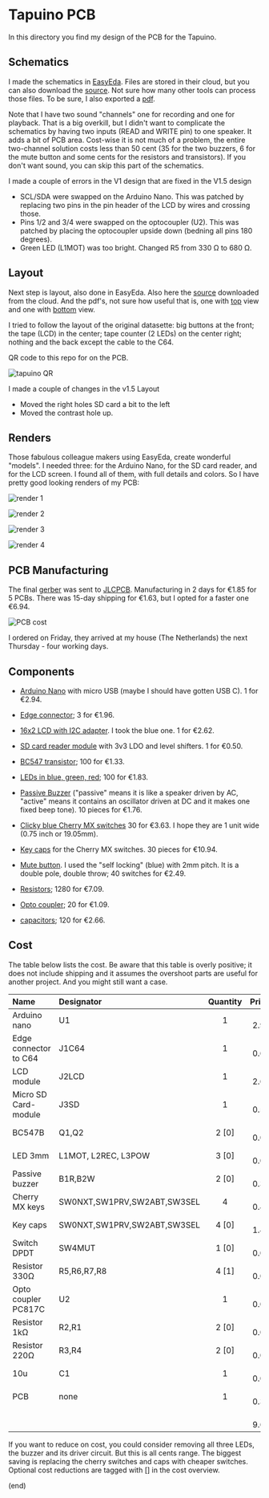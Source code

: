 # Tapuino PCB

In this directory you find my design of the PCB for the Tapuino.


## Schematics

I made the schematics in [EasyEda](https://easyeda.com).
Files are stored in their cloud, but you can also download the [source](Tapuino-sch-v1.5.json).
Not sure how many other tools can process those files.
To be sure, I also exported a [pdf](Tapuino-sch-v1.5.pdf).

Note that I have two sound "channels" one for recording and one for playback.
That is a big overkill, but I didn't want to complicate the schematics
by having two inputs (READ and WRITE pin) to one speaker. It adds a bit of PCB area.
Cost-wise it is not much of a problem, the entire two-channel solution costs less 
than 50 cent (35 for the two buzzers, 6 for the mute button and some cents for the
resistors and transistors). If you don't want sound, you can skip this part of the
schematics.

I made a couple of errors in the V1 design that are fixed in the V1.5 design
- SCL/SDA were swapped on the Arduino Nano.
  This was patched by replacing two pins in the pin header of the LCD by wires and crossing those.
- Pins 1/2 and 3/4 were swapped on the optocoupler (U2).
  This was patched by placing the optocoupler upside down (bedning all pins 180 degrees).
- Green LED (L1MOT) was too bright.
  Changed R5 from 330 Ω to 680 Ω.


## Layout

Next step is layout, also done in EasyEda. Also here the [source](Tapuino-pcb-v1.5.json) downloaded from the cloud.
And the pdf's, not sure how useful that is, one with [top](Tapuino-pcb-v1.5-top.pdf) view and one with [bottom](Tapuino-pcb-v1.5-bot.pdf) view.

I tried to follow the layout of the original datasette: big buttons at the front;
the tape (LCD) in the center; tape counter (2 LEDs) on the center right; nothing and the back 
except the cable to the C64.

QR code to this repo for on the PCB.

![tapuino QR](tapuino.png)

I made a couple of changes in the v1.5 Layout
- Moved the right holes SD card a bit to the left
- Moved the contrast hole up.


## Renders

Those fabulous colleague makers using EasyEda, create wonderful "models".
I needed three: for the Arduino Nano, for the SD card reader, and for the LCD screen.
I found all of them, with full details and colors.
So I have pretty good looking renders of my PCB:


![render 1](Tapuino-3D-v1.5-1.png)

![render 2](Tapuino-3D-v1.5-2.png)

![render 3](Tapuino-3D-v1.5-3.png)

![render 4](Tapuino-3D-v1.5-4.png)


## PCB Manufacturing

The final [gerber](Tapuino-gerber-v1.5.zip) was sent to [JLCPCB](https://jlcpcb.com/DMP).
Manufacturing in 2 days for €1.85 for 5 PCBs. There was 15-day shipping for €1.63, but I opted for
a faster one €6.94.

![PCB cost](pcbcost.png)

I ordered on Friday, they arrived at my house (The Netherlands) the next Thursday - four working days.


## Components

- [Arduino Nano](https://www.aliexpress.com/item/4000310677263.html)
  with micro USB (maybe I should have gotten USB C). 1 for €2.94.

- [Edge connector](https://www.aliexpress.com/item/33015746310.html);
  3 for €1.96.

- [16x2 LCD with I2C adapter](https://www.aliexpress.com/item/1005006964073869.html).
  I took the blue one. 1 for €2.62.

- [SD card reader module](https://www.aliexpress.com/item/1940216307.html)
  with 3v3 LDO and level shifters. 1 for €0.50.

- [BC547 transistor](https://www.aliexpress.com/item/1005007339082012.html);
  100 for €1.33.

- [LEDs in blue, green, red](https://www.aliexpress.com/item/1005005708510866.html);
  100 for €1.83.
  
- [Passive Buzzer](https://www.aliexpress.com/item/1005007548587680.html)
  ("passive" means it is like a speaker driven by AC, "active" means
  it contains an oscillator driven at DC and it makes one fixed beep tone).
  10 pieces for €1.76.

- [Clicky blue Cherry MX switches](https://www.aliexpress.com/item/1005007052759423.html)
  30 for €3.63. I hope they are 1 unit wide (0.75 inch or 19.05mm).

- [Key caps](https://www.aliexpress.com/item/1005006477890497.html)
  for the Cherry MX switches. 30 pieces for €10.94.

- [Mute button](https://www.aliexpress.com/item/32699676258.html).
  I used the "self locking" (blue) with 2mm pitch.
  It is a double pole, double throw; 40 switches for €2.49.

- [Resistors](https://www.aliexpress.com/item/1005008240285872.html);
  1280 for €7.09.

- [Opto coupler](https://www.aliexpress.com/item/1005006281381268.html);
  20 for €1.09.

- [capacitors](https://www.aliexpress.com/item/1005007426523574.html);
  120 for €2.66.


## Cost

The table below lists the cost.
Be aware that this table is overly positive; it does not include shipping
and it assumes the overshoot parts are useful for another project.
And you might still want a case.

| Name                  | Designator                  | Quantity  |  Price |
|:----------------------|:----------------------------|:---------:|-------:|
| Arduino nano          | U1                          | 1         | € 2.94 |
| Edge connector to C64 | J1C64                       | 1         | € 0.65 |
| LCD module            | J2LCD                       | 1         | € 2.62 |
| Micro SD Card-module  | J3SD                        | 1         | € 0.50 |
| BC547B                | Q1,Q2                       | 2  [0]    | € 0.03 |
| LED 3mm               | L1MOT, L2REC, L3POW         | 3  [0]    | € 0.05 |
| Passive buzzer        | B1R,B2W                     | 2  [0]    | € 0.35 |
| Cherry MX keys        | SW0NXT,SW1PRV,SW2ABT,SW3SEL | 4         | € 0.48 |
| Key caps              | SW0NXT,SW1PRV,SW2ABT,SW3SEL | 4  [0]    | € 1.46 |
| Switch DPDT           | SW4MUT                      | 1  [0]    | € 0.06 |
| Resistor 330Ω         | R5,R6,R7,R8                 | 4  [1]    | € 0.02 |
| Opto coupler PC817C   | U2                          | 1         | € 0.05 |
| Resistor 1kΩ          | R2,R1                       | 2  [0]    | € 0.01 |
| Resistor 220Ω         | R3,R4                       | 2  [0]    | € 0.01 |
| 10u                   | C1                          | 1         | € 0.02 |
| PCB                   | none                        | 1         | € 0.37 |
|                       |                             |           | € 9.62 |

If you want to reduce on cost, you could consider removing all three LEDs, 
the buzzer and its driver circuit. But this is all cents range.
The biggest saving is replacing the cherry switches and caps 
with cheaper switches.
Optional cost reductions are tagged with [] in the cost overview.


(end)
